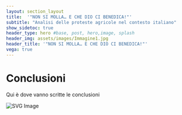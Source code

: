 ```yaml
---
layout: section_layout
title:  '"NON SI MOLLA… E CHE DIO CI BENEDICA!"'
subtitle: "Analisi delle proteste agricole nel contesto italiano"
show_sidetoc: true
header_type: hero #base, post, hero,image, splash
header_img: assets/images/Immagine1.jpg
header_title: '"NON SI MOLLA… E CHE DIO CI BENEDICA!"'
vega: true
---
```


# Conclusioni
Qui è dove vanno scritte le conclusioni

<vegachart schema-url="{{site.baseurl}}/assets/charts/chart_istat.json" style="width: 100%"></vegachart>

<img src="{{site.baseurl}}/assets/images/circle_packing_entities_2.svg" style="background: transparent;" alt="SVG Image"> 